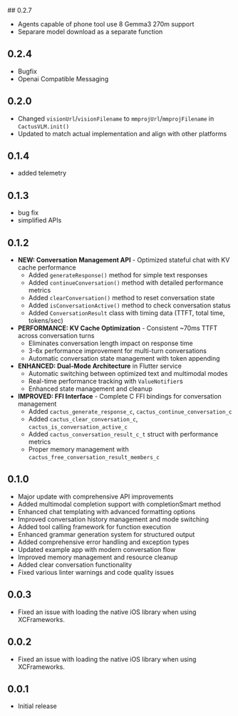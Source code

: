 ## 0.2.7

* Agents capable of phone tool use
8 Gemma3 270m support
* Separare model download as a separate function

## 0.2.4

* Bugfix
* Openai Compatible Messaging

## 0.2.0

* Changed `visionUrl`/`visionFilename` to `mmprojUrl`/`mmprojFilename` in `CactusVLM.init()`
* Updated to match actual implementation and align with other platforms

## 0.1.4

* added telemetry

## 0.1.3

* bug fix
* simplified APIs

## 0.1.2

* **NEW: Conversation Management API** - Optimized stateful chat with KV cache performance
  * Added `generateResponse()` method for simple text responses
  * Added `continueConversation()` method with detailed performance metrics
  * Added `clearConversation()` method to reset conversation state  
  * Added `isConversationActive()` method to check conversation status
  * Added `ConversationResult` class with timing data (TTFT, total time, tokens/sec)
* **PERFORMANCE: KV Cache Optimization** - Consistent ~70ms TTFT across conversation turns
  * Eliminates conversation length impact on response time
  * 3-6x performance improvement for multi-turn conversations
  * Automatic conversation state management with token appending
* **ENHANCED: Dual-Mode Architecture** in Flutter service
  * Automatic switching between optimized text and multimodal modes
  * Real-time performance tracking with `ValueNotifier`s
  * Enhanced state management and cleanup
* **IMPROVED: FFI Interface** - Complete C FFI bindings for conversation management
  * Added `cactus_generate_response_c`, `cactus_continue_conversation_c`
  * Added `cactus_clear_conversation_c`, `cactus_is_conversation_active_c` 
  * Added `cactus_conversation_result_c_t` struct with performance metrics
  * Proper memory management with `cactus_free_conversation_result_members_c`

## 0.1.0

* Major update with comprehensive API improvements
* Added multimodal completion support with completionSmart method
* Enhanced chat templating with advanced formatting options
* Improved conversation history management and mode switching
* Added tool calling framework for function execution
* Enhanced grammar generation system for structured output
* Added comprehensive error handling and exception types
* Updated example app with modern conversation flow
* Improved memory management and resource cleanup
* Added clear conversation functionality
* Fixed various linter warnings and code quality issues

## 0.0.3

* Fixed an issue with loading the native iOS library when using XCFrameworks.

## 0.0.2

* Fixed an issue with loading the native iOS library when using XCFrameworks.

## 0.0.1

* Initial release